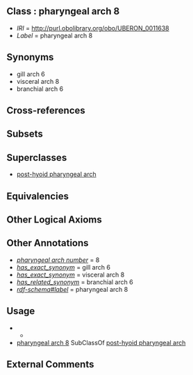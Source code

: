 
## Class : pharyngeal arch 8

 * *IRI* = http://purl.obolibrary.org/obo/UBERON_0011638
 * *Label* = pharyngeal arch 8

## Synonyms

 * gill arch 6
 * visceral arch 8
 * branchial arch 6

## Cross-references


## Subsets


## Superclasses

 * [post-hyoid pharyngeal arch](../../UBERON/96/UBERON_0008896.md)

## Equivalencies


## Other Logical Axioms


## Other Annotations

 * *[pharyngeal arch number](../../UBPROP/03/UBPROP_0000103.md)* = 8
 * *[has_exact_synonym](../../ym/oboInOwl#hasExactSynonym.md)* = gill arch 6
 * *[has_exact_synonym](../../ym/oboInOwl#hasExactSynonym.md)* = visceral arch 8
 * *[has_related_synonym](../../ym/oboInOwl#hasRelatedSynonym.md)* = branchial arch 6
 * *[rdf-schema#label](../../el/rdf-schema#label.md)* = pharyngeal arch 8

## Usage

 * -
 * [pharyngeal arch 8](../../UBERON/38/UBERON_0011638.md) SubClassOf [post-hyoid pharyngeal arch](../../UBERON/96/UBERON_0008896.md)

## External Comments

